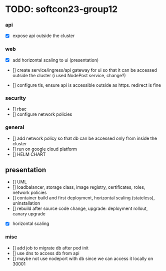 # TODO: softcon23-group12

### api

- [x] expose api outside the cluster

### web

- [x] add horizontal scaling to ui (presentation)
- [] create service/ingress/api gateway for ui so that it can be accessed outside the cluster (i used NodePost service, change?)

- [] configure tls, ensure api is accessible outside as https. redirect is fine

### security

- [] rbac
- [] configure network policies

### general

- [] add network policy so that db can be accessed only from inside the cluster
- [] run on google cloud platform
- [] HELM CHART

## presentation

- [] UML
- [] loadbalancer, storage class, image registry, certificates, roles, network policies
- [] container build and first deployment, horizontal scaling (stateless), uninstallation
- [] rebuild after source code change, upgrade: deployment rollout, canary upgrade
- [x] horizontal scaling

### misc

- [] add job to migrate db after pod init
- [] use dns to access db from api
- [] maybe not use nodeport with db since we can access it locally on 30001
